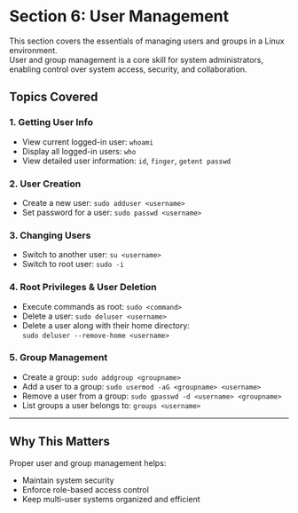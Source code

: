# Section 6: User Management

This section covers the essentials of managing users and groups in a Linux environment.  
User and group management is a core skill for system administrators, enabling control over system access, security, and collaboration.

## Topics Covered

### 1. Getting User Info
- View current logged-in user: `whoami`
- Display all logged-in users: `who`
- View detailed user information: `id`, `finger`, `getent passwd`

### 2. User Creation
- Create a new user: `sudo adduser <username>`
- Set password for a user: `sudo passwd <username>`

### 3. Changing Users
- Switch to another user: `su <username>`
- Switch to root user: `sudo -i`

### 4. Root Privileges & User Deletion
- Execute commands as root: `sudo <command>`
- Delete a user: `sudo deluser <username>`
- Delete a user along with their home directory:  
  `sudo deluser --remove-home <username>`

### 5. Group Management
- Create a group: `sudo addgroup <groupname>`
- Add a user to a group: `sudo usermod -aG <groupname> <username>`
- Remove a user from a group: `sudo gpasswd -d <username> <groupname>`
- List groups a user belongs to: `groups <username>`

---

## Why This Matters
Proper user and group management helps:
- Maintain system security
- Enforce role-based access control
- Keep multi-user systems organized and efficient
